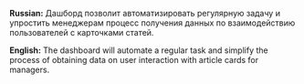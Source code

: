 **Russian:** Дашборд позволит автоматизировать регулярную задачу и упростить менеджерам процесс получения данных по взаимодействию пользователей с карточками статей.

**English:** The dashboard will automate a regular task and simplify the process of obtaining data on user interaction with article cards for managers.

